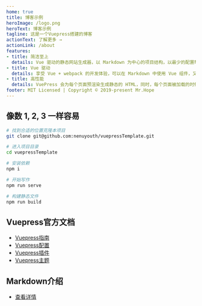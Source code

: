 ```yaml
---
home: true
title: 博客示例
heroImage: /logo.png
heroText: 博客示例
tagline: 这是一个Vuepress搭建的博客
actionText: 了解更多 →
actionLink: /about
features:
- title: 简洁至上
  details: Vue 驱动的静态网站生成器，以 Markdown 为中心的项目结构，以最少的配置帮助你专注于写作。
- title: Vue 驱动
  details: 享受 Vue + webpack 的开发体验，可以在 Markdown 中使用 Vue 组件，又可以使用 Vue 来开发自定义主题。
- title: 高性能
  details: VuePress 会为每个页面预渲染生成静态的 HTML，同时，每个页面被加载的时候，将作为 SPA 运行。
footer: MIT Licensed | Copyright © 2019-present Mr.Hope
---
```


## 像数 1, 2, 3 一样容易

```bash
# 找到合适的位置克隆本项目
git clone git@github.com:nenuyouth/vuepressTemplate.git

# 进入项目目录
cd vuepressTemplate

# 安装依赖
npm i

# 开始写作
npm run serve

# 构建静态文件
npm run build
```

## Vuepress官方文档

- [Vuepress指南](https://v1.vuepress.vuejs.org/zh/guide/)
- [Vuepress配置](https://v1.vuepress.vuejs.org/zh/config/)
- [Vuepress插件](https://v1.vuepress.vuejs.org/zh/plugin/)
- [Vuepress主题](https://v1.vuepress.vuejs.org/zh/theme/)

## Markdown介绍

- [查看详情](markdown/readme.md)
